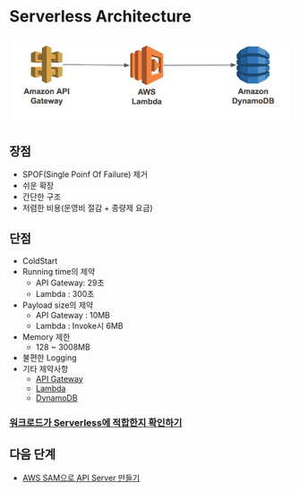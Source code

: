 # Serverless Architecture

![serverless-architecture](/web/images/serverless-architecture.png)

## 장점

- SPOF(Single Poinf Of Failure) 제거
- 쉬운 확장
- 간단한 구조
- 저렴한 비용(운영비 절감 + 종량제 요금)

## 단점

- ColdStart
- Running time의 제약
  - API Gateway: 29초
  - Lambda : 300초
- Payload size의 제약
  - API Gateway : 10MB
  - Lambda : Invoke시 6MB
- Memory 제한
  - 128 ~ 3008MB
- 불편한 Logging
- 기타 제약사항
  - [API Gateway](https://docs.aws.amazon.com/ko_kr/apigateway/latest/developerguide/limits.html)
  - [Lambda](https://docs.aws.amazon.com/ko_kr/lambda/latest/dg/limits.html)
  - [DynamoDB](https://docs.aws.amazon.com/ko_kr/amazondynamodb/latest/developerguide/Limits.html)

### [워크로드가 Serverless에 적합한지 확인하기](https://servers.lol)

## 다음 단계
- [AWS SAM으로 API Server 만들기](./backend)